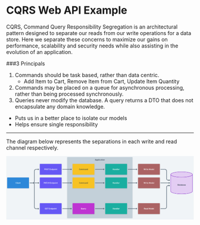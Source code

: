 # CQRS Web API Example
CQRS, Command Query Responsibility Segregation is an architectural pattern designed to separate 
our reads from our write operations for a data store. Here we separate these concerns to maximize
our gains on performance, scalability and security needs while also assisting in the evolution of an
application.

###3 Principals
1. Commands should be task based, rather than data centric. 
   - Add Item to Cart, Remove Item from Cart, Update Item Quantity
2. Commands may be placed on a queue for asynchronous processing, rather than being processed synchronously.
3. Queries never modify the database. A query returns a DTO that does not encapsulate any domain knowledge.

- Puts us in a better place to isolate our models
- Helps ensure single responsibility

----

The diagram below represents the separations in each write and read channel respectively.

![CQRS Diagram](assets/cqrs-diagram.jpg)

